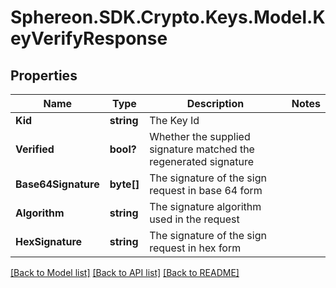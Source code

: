 # Sphereon.SDK.Crypto.Keys.Model.KeyVerifyResponse
## Properties

Name | Type | Description | Notes
------------ | ------------- | ------------- | -------------
**Kid** | **string** | The Key Id | 
**Verified** | **bool?** | Whether the supplied signature matched the regenerated signature | 
**Base64Signature** | **byte[]** | The signature of the sign request in base 64 form | 
**Algorithm** | **string** | The signature algorithm used in the request | 
**HexSignature** | **string** | The signature of the sign request in hex form | 

[[Back to Model list]](../README.md#documentation-for-models) [[Back to API list]](../README.md#documentation-for-api-endpoints) [[Back to README]](../README.md)

